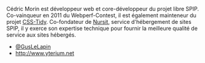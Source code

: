 Cédric Morin est développeur web et core-développeur du projet libre SPIP. Co-vainqueur en 2011 du Webperf-Contest, il est également mainteneur du projet [CSS-Tidy](https://github.com/Cerdic/CSSTidy). Co-fondateur de [Nursit](http://nursit.com/), service d'hébergement de sites SPIP, il y exerce son expertise technique pour fournir la meilleure qualité de service aux sites hébergés.

- [@GusLeLapin](https://twitter.com/GusLeLapin)
- <http://www.yterium.net>

